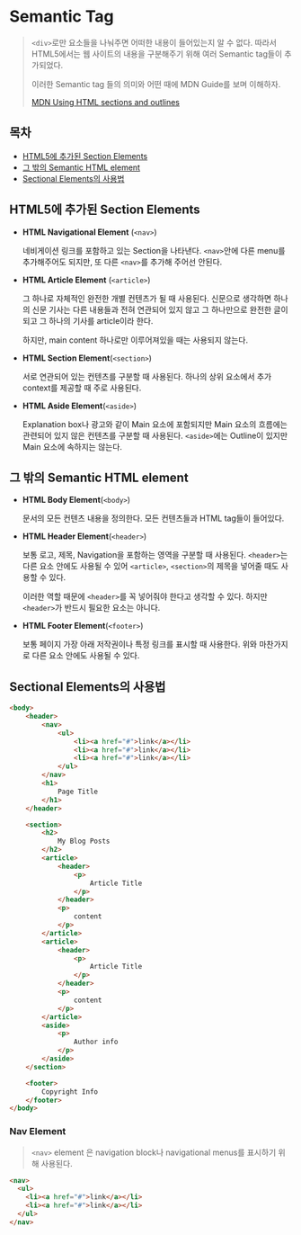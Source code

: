 # Semantic Tag

> `<div>`로만 요소들을 나눠주면 어떠한 내용이 들어있는지 알 수 없다. 따라서 HTML5에서는 웹 사이트의 내용을 구분해주기 위해 여러 Semantic tag들이 추가되었다.
>
> 이러한 Semantic tag 들의 의미와 어떤 때에 MDN Guide를 보며 이해하자.
>
> [MDN Using HTML sections and outlines](https://developer.mozilla.org/en-US/docs/Web/Guide/HTML/Using_HTML_sections_and_outlines)

## 목차

* [HTML5에 추가된 Section Elements](#html5에-추가된-section-elements)
* [그 밖의 Semantic HTML element](#그-밖의-Semantic-html-element)
* [Sectional Elements의 사용법](#sectional-elements의-사용법)

## HTML5에 추가된 Section Elements

* **HTML Navigational Element** (`<nav>`)

  네비게이션 링크를 포함하고 있는 Section을 나타낸다. `<nav>`안에 다른 menu를 추가해주어도 되지만, 또 다른 `<nav>`를 추가해 주어선 안된다.

* **HTML Article Element** (`<article>`)

  그 하나로 자체적인 완전한 개별 컨텐츠가 될 때 사용된다. 신문으로 생각하면 하나의 신문 기사는 다른 내용들과 전혀 연관되어 있지 않고 그 하나만으로 완전한 글이 되고 그 하나의 기사를 article이라 한다.

  하지만, main content 하나로만 이루어져있을 때는 사용되지 않는다.

* **HTML Section Element**(`<section>`)

  서로 연관되어 있는 컨텐츠를 구분할 때 사용된다. 하나의 상위 요소에서 추가 context를 제공할 때 주로 사용된다.

* **HTML Aside Element**(`<aside>`)

  Explanation box나 광고와 같이 Main 요소에 포함되지만 Main 요소의 흐름에는 관련되어 있지 않은 컨텐츠를 구분할 때 사용된다. `<aside>`에는 Outline이 있지만 Main 요소에 속하지는 않는다.

## 그 밖의 Semantic HTML element

* **HTML Body Element**(`<body>`)

  문서의 모든 컨텐츠 내용을 정의한다. 모든 컨텐츠들과 HTML tag들이 들어있다.

* **HTML Header Element**(`<header>`)

  보통 로고, 제목, Navigation을 포함하는 영역을 구분할 때 사용된다. `<header>`는 다른 요소 안에도 사용될 수 있어 `<article>`, `<section>`의 제목을 넣어줄 때도 사용할 수 있다.

  이러한 역할 때문에 `<header>`를 꼭 넣어줘야 한다고 생각할 수 있다. 하지만 `<header>`가 반드시 필요한 요소는 아니다.

* **HTML Footer Element**(`<footer>`)

  보통 페이지 가장 아래 저작권이나 특정 링크를 표시할 때 사용한다. 위와 마찬가지로 다른 요소 안에도 사용될 수 있다.

## Sectional Elements의 사용법

```html
<body>
    <header>
        <nav>
            <ul>
                <li><a href="#">link</a></li>
                <li><a href="#">link</a></li>
                <li><a href="#">link</a></li>
            </ul>
        </nav>
        <h1>
            Page Title
        </h1>
    </header>

    <section>
        <h2>
            My Blog Posts
        </h2>
        <article>
            <header>
                <p>
                    Article Title
                </p>
            </header>
            <p>
                content
            </p>
        </article>
        <article>
            <header>
                <p>
                    Article Title
                </p>
            </header>
            <p>
                content
            </p>
        </article>
        <aside>
            <p>
                Author info
            </p>
        </aside>
    </section>

    <footer>
        Copyright Info
    </footer>
</body>
```

### Nav Element

> `<nav>` element 은 navigation block나 navigational menus를 표시하기 위해 사용된다.

```html
<nav>
  <ul>
    <li><a href="#">link</a></li>
    <li><a href="#">link</a></li>
  </ul>
</nav>
```

